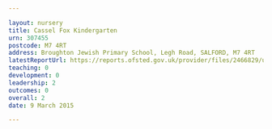 ```yaml
---

layout: nursery
title: Cassel Fox Kindergarten
urn: 307455
postcode: M7 4RT
address: Broughton Jewish Primary School, Legh Road, SALFORD, M7 4RT
latestReportUrl: https://reports.ofsted.gov.uk/provider/files/2466829/urn/307455.pdf
teaching: 0
development: 0
leadership: 2
outcomes: 0
overall: 2
date: 9 March 2015

---
```


